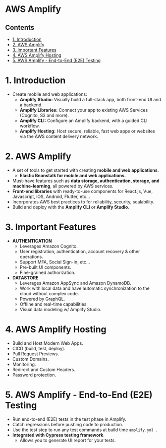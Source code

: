 # AWS Amplify <!-- omit in toc -->

## Contents <!-- omit in toc -->

- [1. Introduction](#1-introduction)
- [2. AWS Amplify](#2-aws-amplify)
- [3. Important Features](#3-important-features)
- [4. AWS Amplify Hosting](#4-aws-amplify-hosting)
- [5. AWS Amplify - End-to-End (E2E) Testing](#5-aws-amplify---end-to-end-e2e-testing)

# 1. Introduction

- Create mobile and web applications:
  - **Amplify Studio:** Visually build a full-stack app, both front-end UI and a backend.
  - **Amplify Libraries:** Connect your app to existing AWS Services (Cognito, S3 and more).
  - **Amplify CLI:** Configure an Amplify backend, with a guided CLI workflow.
  - **Amplify Hosting:** Host secure, reliable, fast web apps or websites via the AWS content delivery network.

# 2. AWS Amplify

- A set of tools to get started with creating **mobile and web applications**.
  - **Elastic Beanstalk for mobile and web applications.**
- Must-have features such as **data storage, authentication, storage, and machine-learning**, all powered by AWS services.
- **Front-end libraries** with ready-to-use components for React.js, Vue, Javascript, iOS, Android, Flutter, etc...
- Incorporates AWS best practices to for reliability, security, scalability.
- Build and deploy with the **Amplify CLI** or **Amplify Studio**.

# 3. Important Features

- **AUTHENTICATION**
  - Leverages Amazon Cognito.
  - User registration, authentication, account recovery & other operations.
  - Support MFA, Social Sign-in, etc...
  - Pre-built UI components.
  - Fine-grained authorization.
- **DATASTORE**
  - Leverages Amazon AppSync and Amazon DynamoDB.
  - Work with local data and have automatic synchronization to the cloud without complex code.
  - Powered by GraphQL.
  - Offline and real-time capabilities.
  - Visual data modeling w/ Amplify Studio.

# 4. AWS Amplify Hosting

- Build and Host Modern Web Apps.
- CICD (build, test, deploy).
- Pull Request Previews.
- Custom Domains.
- Monitoring.
- Redirect and Custom Headers.
- Password protection.

# 5. AWS Amplify - End-to-End (E2E) Testing

- Run end-to-end (E2E) tests in the test phase in Amplify.
- Catch regressions before pushing code to production.
- Use the test step to run any test commands at build time `amplify.yml `.
- **Integrated with Cypress testing framework**.
  - Allows you to generate UI report for your tests.

